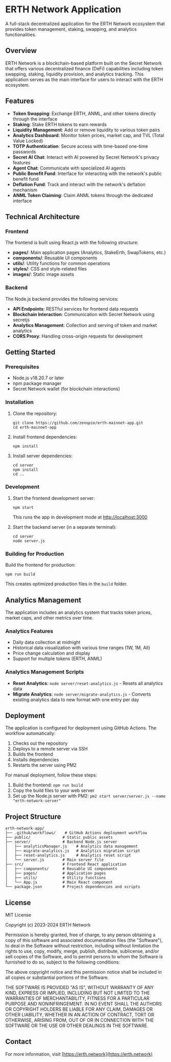 # ERTH Network Application

A full-stack decentralized application for the ERTH Network ecosystem that provides token management, staking, swapping, and analytics functionalities.

## Overview

ERTH Network is a blockchain-based platform built on the Secret Network that offers various decentralized finance (DeFi) capabilities including token swapping, staking, liquidity provision, and analytics tracking. This application serves as the main interface for users to interact with the ERTH ecosystem.

## Features

- **Token Swapping**: Exchange ERTH, ANML, and other tokens directly through the interface
- **Staking**: Stake ERTH tokens to earn rewards
- **Liquidity Management**: Add or remove liquidity to various token pairs
- **Analytics Dashboard**: Monitor token prices, market cap, and TVL (Total Value Locked)
- **TOTP Authentication**: Secure access with time-based one-time passwords
- **Secret AI Chat**: Interact with AI powered by Secret Network's privacy features
- **Agent Chat**: Communicate with specialized AI agents
- **Public Benefit Fund**: Interface for interacting with the network's public benefit fund
- **Deflation Fund**: Track and interact with the network's deflation mechanism
- **ANML Token Claiming**: Claim ANML tokens through the dedicated interface

## Technical Architecture

### Frontend

The frontend is built using React.js with the following structure:

- **pages/**: Main application pages (Analytics, StakeErth, SwapTokens, etc.)
- **components/**: Reusable UI components
- **utils/**: Utility functions for common operations
- **styles/**: CSS and style-related files
- **images/**: Static image assets

### Backend

The Node.js backend provides the following services:

- **API Endpoints**: RESTful services for frontend data requests
- **Blockchain Interaction**: Communication with Secret Network using secretjs
- **Analytics Management**: Collection and serving of token and market analytics
- **CORS Proxy**: Handling cross-origin requests for development

## Getting Started

### Prerequisites

- Node.js v18.20.7 or later
- npm package manager
- Secret Network wallet (for blockchain interactions)

### Installation

1. Clone the repository:

   ```
   git clone https://github.com/zenopie/erth-mainnet-app.git
   cd erth-mainnet-app
   ```

2. Install frontend dependencies:

   ```
   npm install
   ```

3. Install server dependencies:
   ```
   cd server
   npm install
   cd ..
   ```

### Development

1. Start the frontend development server:

   ```
   npm start
   ```

   This runs the app in development mode at [http://localhost:3000](http://localhost:3000)

2. Start the backend server (in a separate terminal):
   ```
   cd server
   node server.js
   ```

### Building for Production

Build the frontend for production:

```
npm run build
```

This creates optimized production files in the `build` folder.

## Analytics Management

The application includes an analytics system that tracks token prices, market caps, and other metrics over time.

### Analytics Features

- Daily data collection at midnight
- Historical data visualization with various time ranges (1W, 1M, All)
- Price change calculation and display
- Support for multiple tokens (ERTH, ANML)

### Analytics Management Scripts

- **Reset Analytics**: `node server/reset-analytics.js` - Resets all analytics data
- **Migrate Analytics**: `node server/migrate-analytics.js` - Converts existing analytics data to new format with one entry per day

## Deployment

The application is configured for deployment using GitHub Actions. The workflow automatically:

1. Checks out the repository
2. Deploys to a remote server via SSH
3. Builds the frontend
4. Installs dependencies
5. Restarts the server using PM2

For manual deployment, follow these steps:

1. Build the frontend: `npm run build`
2. Copy the build files to your web server
3. Set up the Node.js server with PM2: `pm2 start server/server.js --name "erth-network-server"`

## Project Structure

```
erth-network-app/
├── .github/workflows/    # GitHub Actions deployment workflow
├── public/              # Static public assets
├── server/              # Backend Node.js server
│   ├── analyticsManager.js    # Analytics data management
│   ├── migrate-analytics.js   # Analytics migration script
│   ├── reset-analytics.js     # Analytics reset script
│   └── server.js        # Main server file
├── src/                 # Frontend React application
│   ├── components/      # Reusable UI components
│   ├── pages/           # Application pages
│   ├── utils/           # Utility functions
│   └── App.js           # Main React component
└── package.json         # Project dependencies and scripts
```

## License

MIT License

Copyright (c) 2023-2024 ERTH Network

Permission is hereby granted, free of charge, to any person obtaining a copy
of this software and associated documentation files (the "Software"), to deal
in the Software without restriction, including without limitation the rights
to use, copy, modify, merge, publish, distribute, sublicense, and/or sell
copies of the Software, and to permit persons to whom the Software is
furnished to do so, subject to the following conditions:

The above copyright notice and this permission notice shall be included in all
copies or substantial portions of the Software.

THE SOFTWARE IS PROVIDED "AS IS", WITHOUT WARRANTY OF ANY KIND, EXPRESS OR
IMPLIED, INCLUDING BUT NOT LIMITED TO THE WARRANTIES OF MERCHANTABILITY,
FITNESS FOR A PARTICULAR PURPOSE AND NONINFRINGEMENT. IN NO EVENT SHALL THE
AUTHORS OR COPYRIGHT HOLDERS BE LIABLE FOR ANY CLAIM, DAMAGES OR OTHER
LIABILITY, WHETHER IN AN ACTION OF CONTRACT, TORT OR OTHERWISE, ARISING FROM,
OUT OF OR IN CONNECTION WITH THE SOFTWARE OR THE USE OR OTHER DEALINGS IN THE
SOFTWARE.

## Contact

For more information, visit [https://erth.network](https://erth.network)
